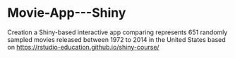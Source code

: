 # Movie-App---Shiny
Creation a Shiny-based interactive app comparing represents 651 randomly sampled movies released between 1972 to 2014 in the United States based on https://rstudio-education.github.io/shiny-course/
